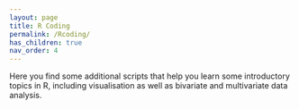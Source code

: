 ```yaml
---
layout: page
title: R Coding
permalink: /Rcoding/
has_children: true
nav_order: 4
---
```


Here you find some additional scripts that help you learn some introductory topics in R, including visualisation as well as bivariate and multivariate data analysis.

